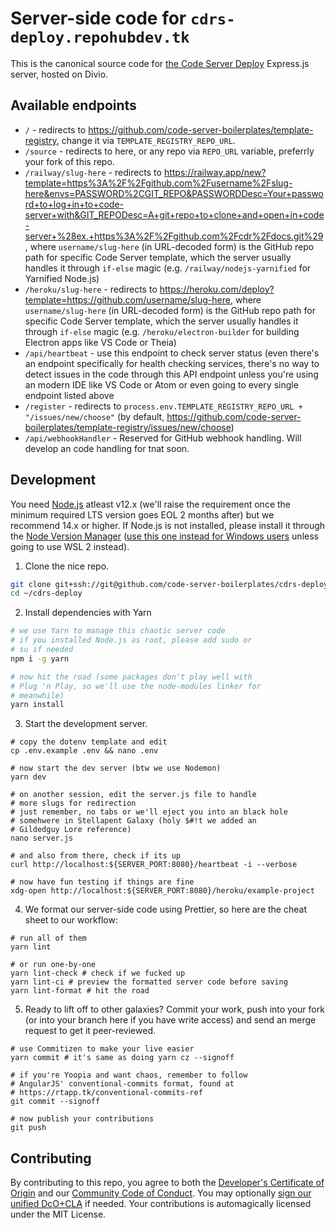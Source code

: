 # Server-side code for `cdrs-deploy.repohubdev.tk`

This is the canonical source code for [the Code Server Deploy](https://cdrs-deploy.repohubdev.tk) Express.js server,
hosted on Divio.

## Available endpoints

* `/` - redirects to <https://github.com/code-server-boilerplates/template-registry>, change it via `TEMPLATE_REGISTRY_REPO_URL`.
* `/source` - redirects to here, or any repo via `REPO_URL` variable, preferrly your fork of this repo.
* `/railway/slug-here` - redirects to <https://railway.app/new?template=https%3A%2F%2Fgithub.com%2Fusername%2Fslug-here&envs=PASSWORD%2CGIT_REPO&PASSWORDDesc=Your+password+to+log+in+to+code-server+with&GIT_REPODesc=A+git+repo+to+clone+and+open+in+code-server+%28ex.+https%3A%2F%2Fgithub.com%2Fcdr%2Fdocs.git%29>, where `username/slug-here` (in URL-decoded form) is the GitHub
repo path for specific Code Server template, which the server usually handles it through `if-else` magic (e.g. `/railway/nodejs-yarnified` for Yarnified Node.js)
* `/heroku/slug-here` - redirects to <https://heroku.com/deploy?template=https://github.com/username/slug-here>, where `username/slug-here` (in URL-decoded form) is the GitHub repo path
for specific Code Server template, which the server usually handles it through `if-else` magic (e.g. `/heroku/electron-builder` for building Electron apps like VS Code or Theia)
* `/api/heartbeat` - use this endpoint to check server status (even there's an endpoint specifically for health checking services,
there's no way to detect issues in the code through this API endpoint
unless you're using an modern IDE like VS Code or Atom or even going to every single endpoint listed above
* `/register` - redirects to `process.env.TEMPLATE_REGISTRY_REPO_URL + "/issues/new/choose"`
(by default, <https://github.com/code-server-boilerplates/template-registry/issues/new/choose>)
* `/api/webhookHandler` - Reserved for GitHub webhook handling. Will develop an code handling for tnat soon.

## Development

You need [Node.js](https://nodejs.org) atleast v12.x (we'll raise the requirement once the minimum required LTS version goes EOL 2 months after) but we recommend 14.x or higher.
If Node.js is not installed, please install it through the [Node Version Manager](https://github.com/nvm-sh/nvm)
([use this one instead for Windows users](https://todo) unless going to
use WSL 2 instead).

1. Clone the nice repo.

```sh
git clone git+ssh://git@github.com/code-server-boilerplates/cdrs-deploy.repohubdev.tk.git ~/cdrs-deploy
cd ~/cdrs-deploy
```

2. Install dependencies with Yarn

```sh
# we use Yarn to manage this chaotic server code
# if you installed Node.js as root, please add sudo or
# su if needed
npm i -g yarn

# now hit the road (some packages don't play well with
# Plug 'n Play, so we'll use the node-modules linker for
# meanwhile)
yarn install
```

3. Start the development server.

```
# copy the dotenv template and edit
cp .env.example .env && nano .env

# now start the dev server (btw we use Nodemon)
yarn dev

# on another session, edit the server.js file to handle
# more slugs for redirection
# just remember, no tabs or we'll eject you into an black hole
# somehwere in Stellapent Galaxy (holy $#!t we added an
# Gildedguy Lore reference)
nano server.js

# and also from there, check if its up
curl http://localhost:${SERVER_PORT:8080}/heartbeat -i --verbose

# now have fun testing if things are fine
xdg-open http://localhost:${SERVER_PORT:8080}/heroku/example-project
```

4. We format our server-side code using Prettier, so here are the cheat sheet to our workflow:

```
# run all of them
yarn lint

# or run one-by-one
yarn lint-check # check if we fucked up
yarn lint-ci # preview the formatted server code before saving	
yarn lint-format # hit the road
```

5. Ready to lift off to other galaxies? Commit your work, push into your fork (or into your branch here
if you have write access) and send an merge request to get it peer-reviewed.

```
# use Commitizen to make your live easier
yarn commit # it's same as doing yarn cz --signoff

# if you're Yoopia and want chaos, remember to follow
# AngularJS' conventional-commits format, found at
# https://rtapp.tk/conventional-commits-ref
git commit --signoff

# now publish your contributions
git push
```

## Contributing

By contributing to this repo, you agree to both the [Developer's Certificate of Origin][dco] and our [Community Code of Conduct][codeofconduct]. You may optionally [sign our unified DcO+CLA][cla] if needed. Your contributions is automagically licensed under the MIT License.

[dco]: https://developercertificate.org
[codeofconduct]: https://rtapp.tk/codeofconduct
[cla]: https://rtapp.tk/oss-cla
